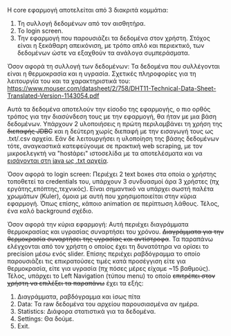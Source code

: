 Η core εφαρμογή αποτελείται από 3 διακριτά κομμάτια:
1) Τη συλλογή δεδομένων από τον αισθητήρα.
2) Το login screen.
3) Την εφαρμογή που παρουσιάζει τα δεδομένα στον χρήστη.
Στόχος είναι η ξεκάθαρη απεικόνιση, με τρόπο απλό και περιεκτικό, των δεδομένων ώστε να εξαχθούν τα ανάλογα συμπεράσματα.

Όσον αφορά τη συλλογή των δεδομένων: Τα δεδομένα που συλλέγονται είναι η θερμοκρασία και η υγρασία. 
Σχετικές πληροφορίες για τη λειτουργία του και τα χαρακτηριστικά του: 
https://www.mouser.com/datasheet/2/758/DHT11-Technical-Data-Sheet-Translated-Version-1143054.pdf

Αυτά τα δεδομένα αποτελούν την είσοδο της εφαρμογής, ο πιο ορθός τρόπος για την διασύνδεση τους με την εφαρμογή,
θα ήταν με μια βάση δεδομένων. Υπάρχουν 2 υλοποιήσεις η πρώτη περιλαμβάνει τη χρήση της <s>διεπαφής JDBC</s> και η δεύτερη
χωρίς διεπαφή με την εισαγωγή τους ως .txt/.csv αρχεία. Εάν δε λειτουργήσει η υλοποίηση της βάσης δεδομένων τότε,
αναγκαστικά κατεφεύγουμε σε πρακτική web scraping, με τον μικροελεγκτή να "hostάρει" ιστοσελίδα με τα αποτελέσματα και να 
<u>εισάγονται στη java ως .txt αρχεία</u>.

Όσον αφορά το login screen: Περιέχει 2 text boxes στα οποία ο χρήστης τοποθετεί τα credentials του, υπάρχουν 3 συνδυασμοί
άρα 3 χρήστες (πχ εργάτης,επόπτης,τεχνικός). Είναι σημαντικό να υπάρχει σωστή παλέτα χρωμάτων (Kuler), όμοια με αυτή που
χρησιμοποιείται στην κύρια εφαρμογή. Όπως επίσης, κάποιο animation σε περίπτωση λάθους. Τέλος, ένα καλό background σχέδιο.

Όσον αφορά την κύρια εφαρμογή: Αυτή περιέχει διαγράμματα θερμοκρασίας και υγρασίας συναρτήσει του χρόνου. 
<s>Διαγράμματα για την θερμοκρασία συναρτήσει της υγρασίας και αντίστροφα</s>. Τα παραπάνω ελέγχονται από τον χρήστη ο οποίος
έχει τη δυνατότηρα να ορίσει το precision μέσω ενός slider.
Επίσης περιέχει ραβδόγραμμα το οποίο παρουσιάζει τις επικρατούσες τιμές κατά προσέγγιση είτε για θερμοκρασία, είτε για υγρασία 
(πχ πόσες μέρες είχαμε ~15 βαθμούς).
Τέλος, υπάρχει το Left Navigation (τύπου menu) το οποίο <s>επιτρέπει στον χρήστη να επιλέξει τα παραπάνω</s> έχει τα εξής:
1) Διαγράμματα, ραβδόγραμμα και ίσως πίτα
2) Data: Τα raw δεδομένα του αρχείου παρουσιασμένα αν ημέρα.
3) Statistics: Διάφορα στατιστικά για τα δεδομένα.
4) Settings: Θα δούμε.
5) Exit.
